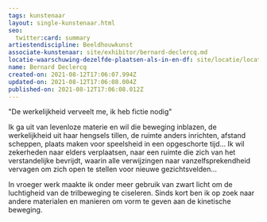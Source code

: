 ```yaml
---
tags: kunstenaar
layout: single-kunstenaar.html
seo:
  twitter:card: summary
artiestendiscipline: Beeldhouwkunst
associate-kunstenaar: site/exhibitor/bernard-declercq.md
locatie-waarschuwing-dezelfde-plaatsen-als-in-en-df: site/locatie/locatie-van-juliane-lavis.md
name: Bernard Declercq
created-on: 2021-08-12T17:06:07.994Z
updated-on: 2021-08-12T17:06:08.004Z
published-on: 2021-08-12T17:06:08.012Z
---
```

"De werkelijkheid verveelt me, ik heb fictie nodig"

Ik ga uit van levenloze materie en wil die beweging inblazen, de werkelijkheid uit haar hengsels tillen,
de ruimte anders inrichten, afstand scheppen, plaats maken voor speelsheid in een opgeschorte tijd...
Ik wil zekerheden naar elders verplaatsen, naar een ruimte die zich van het verstandelijke bevrijdt,
waarin alle verwijzingen naar vanzelfsprekendheid vervagen om zich open te stellen voor nieuwe
gezichtsvelden...

In vroeger werk maakte ik onder meer gebruik van zwart licht om de luchtigheid van de trilbeweging te
ciseleren.
Sinds kort ben ik op zoek naar andere materialen en manieren om vorm te geven aan de kinetische
beweging.